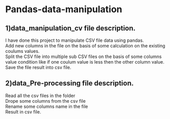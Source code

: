 # Pandas-data-manipulation
## 1)data_manipulation_cv file description.</br>
I have done this project to manipulate CSV file data using pandas.</br>
Add new columns in the file on the basis of some calculation on the existing coulums values.</br>
Split the CSV file into multiple sub CSV files on the basis of some columns value condition like if one coulum value is less then the other column value.</br>
Save the file result into csv file.
## 2)data_Pre-processing file description.</br>
Read all the csv files in the folder</br>
Drope some columns from the csv file</br>
Rename some columns name in the file</br>
Result in csv file.
